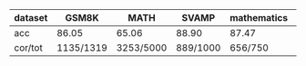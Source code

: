 |dataset|GSM8K|MATH|SVAMP|mathematics|ocw|aime24|amc23|carp_en|college_math|olympiadbench|
|--|--|--|--|--|--|--|--|--|--|--|
|acc|86.05|65.06|88.90|87.47|32.72|3.33|37.50|51.23|32.02|38.09|
|cor/tot|1135/1319|3253/5000|889/1000|656/750|89/272|1/30|15/40|375/732|677/2114|227/596|
